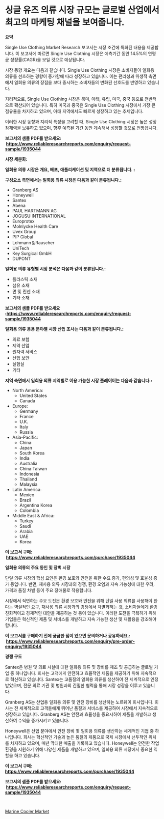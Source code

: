 <p><h1>싱글 유즈 의류 시장 규모는 글로벌 산업에서 최고의 마케팅 채널을 보여줍니다.</h1></p><p><strong>요약</strong></p>
<p><p>Single Use Clothing Market Research 보고서는 시장 조건에 특화된 내용을 제공합니다. 이 보고서에 따르면 Single Use Clothing 시장은 예측기간 동안 14.5%의 연평균 성장률(CAGR)을 보일 것으로 예상됩니다. </p><p>시장 동향 개요는 다음과 같습니다. Single Use Clothing 시장은 소비자들이 일회용 의류를 선호하는 경향이 증가함에 따라 성장하고 있습니다. 이는 편리성과 위생적 측면에서 일회용 의류의 장점을 보다 중시하는 소비자들의 변화된 선호도를 반영하고 있습니다.</p><p>지리적으로, Single Use Clothing 시장은 북미, 아태, 유럽, 미국, 중국 등으로 전반적으로 확산되어 있습니다. 특히 미국과 중국은 Single Use Clothing 시장에서 가장 큰 점유율을 차지하고 있으며, 아태 지역에서도 빠르게 성장하고 있는 추세입니다.</p><p>이러한 시장 동향과 지리적 특성을 고려할 때, Single Use Clothing 시장은 높은 성장 잠재력을 보유하고 있으며, 향후 예측된 기간 동안 계속해서 성장할 것으로 전망됩니다.</p></p>
<p><strong>보고서의 샘플 PDF를 받으세요: &nbsp;<a href="https://www.reliableresearchreports.com/enquiry/request-sample/1935044">https://www.reliableresearchreports.com/enquiry/request-sample/1935044</a></strong></p>
<p><strong>시장 세분화:</strong></p>
<p><strong> 일회용 의류 시장은 개요, 배포, 애플리케이션 및 지역으로 더 분류됩니다. :</strong></p>
<p><strong>구성요소 측면에서는 일회용 의류 시장은 다음과 같이 분류됩니다.:</strong></p>
<p><ul><li>Granberg AS</li><li>Honeywell</li><li>Santex</li><li>Abena</li><li>PAUL HARTMANN AG</li><li>JOGUSU INTERNATIONAL</li><li>Europrotex</li><li>Molnlycke Health Care</li><li>Uvex Group</li><li>PIP Global</li><li>Lohmann＆Rauscher</li><li>UniTech</li><li>Key Surgical GmbH</li><li>DUPONT</li></ul></p>
<p><strong> 일회용 의류 유형별 시장 분석은 다음과 같이 분류됩니다.:</strong></p>
<p><ul><li>플라스틱 소재</li><li>섬유 소재</li><li>면 및 린넨 소재</li><li>기타 소재</li></ul></p>
<p><strong>보고서의 샘플 PDF를 받으세요 :<a href="https://www.reliableresearchreports.com/enquiry/request-sample/1935044">https://www.reliableresearchreports.com/enquiry/request-sample/1935044</a></strong></p>
<p><strong> 일회용 의류 응용 분야별 시장 산업 조사는 다음과 같이 분류됩니다.:</strong></p>
<p><ul><li>의료 보험</li><li>제약 산업</li><li>원자력 서비스</li><li>산업 보안</li><li>실험실</li><li>기타</li></ul></p>
<p><strong>지역 측면에서 일회용 의류 지역별로 이용 가능한 시장 플레이어는 다음과 같습니다.:</strong></p>
<p><ul>
    <li>
        North America:
        <ul>
            <li>United States</li>
            <li>Canada</li>
        </ul>
    </li>
    <li>
        Europe:
        <ul>
            <li>Germany</li>
            <li>France</li>
            <li>U.K.</li>
            <li>Italy</li>
            <li>Russia</li>
        </ul>
    </li>
    <li>
        Asia-Pacific:
        <ul>
            <li>China</li>
            <li>Japan</li>
            <li>South Korea</li>
            <li>India</li>
            <li>Australia</li>
            <li>China Taiwan</li>
            <li>Indonesia</li>
            <li>Thailand</li>
            <li>Malaysia</li>
        </ul>
    </li>
    <li>
        Latin America:
        <ul>
            <li>Mexico</li>
            <li>Brazil</li>
            <li>Argentina Korea</li>
            <li>Colombia</li>
        </ul>
    </li>
    <li>
        Middle East & Africa:
        <ul>
            <li>Turkey</li>
            <li>Saudi</li>
            <li>Arabia</li>
            <li>UAE</li>
            <li>Korea</li>
        </ul>
    </li>
    </ul></p>
<p><strong>이 보고서 구매: &nbsp;<a href="https://www.reliableresearchreports.com/purchase/1935044">https://www.reliableresearchreports.com/purchase/1935044</a></strong></p>
<p><strong>일회용 의류의 주요 동인 및 장벽 시장</strong></p>
<p><p>단일 의류 시장의 핵심 요인은 환경 보호와 안전을 위한 수요 증가, 편의성 및 효율성 증가 등입니다. 반면, 재사용 의류 시장과의 경쟁, 환경 오염과 지속 가능성에 대한 우려, 가격과 품질 차별 등이 주요 장애물로 작용합니다.</p><p>시장에서 직면하는 주요 도전은 환경 보호와 안전을 위해 단일 사용 의류를 사용해야 한다는 역설적인 요구, 재사용 의류 시장과의 경쟁에서 차별화하는 것, 소비자들에게 환경 친화적이고 경제적인 대안을 제공하는 것 등이 있습니다. 이러한 도전을 극복하기 위해 기업들은 혁신적인 제품 및 서비스를 개발하고 지속 가능한 생산 및 재활용을 강조해야 합니다.</p></p>
<p><strong>이 보고서를 구매하기 전에 궁금한 점이 있으면 문의하거나 공유하세요.: &nbsp;<a href="https://www.reliableresearchreports.com/enquiry/pre-order-enquiry/1935044">https://www.reliableresearchreports.com/enquiry/pre-order-enquiry/1935044</a></strong></p>
<p><strong>경쟁 구도</strong></p>
<p><p>Santex은 병원 및 의료 시설에 대한 일회용 의류 및 장비를 제조 및 공급하는 글로벌 기업 중 하나입니다. 회사는 고객에게 안전하고 효율적인 제품을 제공하기 위해 지속적으로 혁신하고 있습니다. Santex는 고품질의 일회용 의류를 생산하여 전 세계적으로 인정받았으며, 전문 의료 기관 및 병원과의 긴밀한 협력을 통해 시장 성장을 이루고 있습니다.</p><p>Granberg AS는 산업용 일회용 의류 및 안전 장비를 생산하는 노르웨이 회사입니다. 회사는 전 세계적으로 고객들에게 뛰어난 품질과 서비스를 제공하여 시장에서 지속적으로 성장하고 있습니다. Granberg AS는 안전과 효율성을 중요시하여 제품을 개발하고 생산하여 수익을 증가시키고 있습니다.</p><p>Honeywell은 산업 분야에서 안전 장비 및 일회용 의류를 생산하는 세계적인 기업 중 하나입니다. 회사는 혁신적인 기술과 높은 품질의 제품으로 국제 시장에서 선두적인 위치를 차지하고 있으며, 매년 막대한 매출을 기록하고 있습니다. Honeywell는 안전한 작업 환경을 지원하기 위해 다양한 제품을 개발하고 있으며, 일회용 의류 시장에서 중요한 역할을 하고 있습니다.</p></p>
<p><strong>이 보고서 구매: &nbsp; <a href="https://www.reliableresearchreports.com/purchase/1935044">https://www.reliableresearchreports.com/purchase/1935044</a></strong></p>
<p><strong>보고서의 샘플 PDF를 받으세요: &nbsp;<a href="https://www.reliableresearchreports.com/enquiry/request-sample/1935044">https://www.reliableresearchreports.com/enquiry/request-sample/1935044</a></strong><strong></strong></p>
<p>&nbsp;</p>
<p><p><a href="https://view.publitas.com/reportprime-1/marine-cooler-market-furnish-information-about-market-size-market-share-market-dynamics-and-projections-spanning-from-2024-to-2031/">Marine Cooler Market</a></p></p>